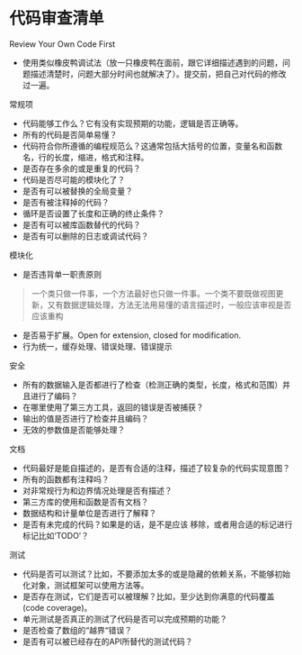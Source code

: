 # 代码审查清单

Review Your Own Code First
- 使用类似橡皮鸭调试法（放一只橡皮鸭在面前，跟它详细描述遇到的问题，问题描述清楚时，问题大部分时间也就解决了）。提交前，把自己对代码的修改过一遍。

常规项
- 代码能够工作么？它有没有实现预期的功能，逻辑是否正确等。
- 所有的代码是否简单易懂？
- 代码符合你所遵循的编程规范么？这通常包括大括号的位置，变量名和函数名，行的长度，缩进，格式和注释。
- 是否存在多余的或是重复的代码？
- 代码是否尽可能的模块化了？
- 是否有可以被替换的全局变量？
- 是否有被注释掉的代码？
- 循环是否设置了长度和正确的终止条件？
- 是否有可以被库函数替代的代码？
- 是否有可以删除的日志或调试代码？

模块化
- 是否违背单一职责原则
> 一个类只做一件事，一个方法最好也只做一件事。一个类不要既做视图更新，又有数据逻辑处理，方法无法用易懂的语言描述时，一般应该审视是否应该重构
- 是否易于扩展。Open for extension, closed for modification.
- 行为统一，缓存处理、错误处理、错误提示


安全
- 所有的数据输入是否都进行了检查（检测正确的类型，长度，格式和范围）并且进行了编码？
- 在哪里使用了第三方工具，返回的错误是否被捕获？
- 输出的值是否进行了检查并且编码？
- 无效的参数值是否能够处理？


文档
- 代码最好是能自描述的，是否有合适的注释，描述了较复杂的代码实现意图？
- 所有的函数都有注释吗？
- 对非常规行为和边界情况处理是否有描述？
- 第三方库的使用和函数是否有文档？
- 数据结构和计量单位是否进行了解释？
- 是否有未完成的代码？如果是的话，是不是应该 移除，或者用合适的标记进行标记比如‘TODO’？

测试
- 代码是否可以测试？比如，不要添加太多的或是隐藏的依赖关系，不能够初始化对象，测试框架可以使用方法等。
- 是否存在测试，它们是否可以被理解？比如，至少达到你满意的代码覆盖(code coverage)。
- 单元测试是否真正的测试了代码是否可以完成预期的功能？
- 是否检查了数组的“越界“错误？
- 是否有可以被已经存在的API所替代的测试代码？
